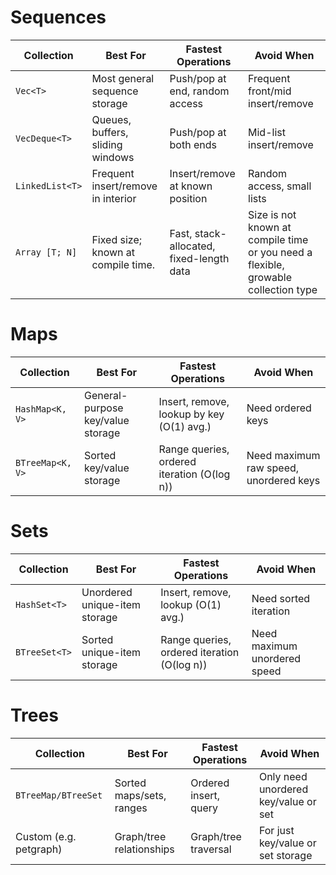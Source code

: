 
# Sequences
| Collection      | Best For                           | Fastest Operations                       | Avoid When                                                                         |
|-----------------|------------------------------------|------------------------------------------|------------------------------------------------------------------------------------|
| `Vec<T>`        | Most general sequence storage      | Push/pop at end, random access           | Frequent front/mid insert/remove                                                   |
| `VecDeque<T>`   | Queues, buffers, sliding windows   | Push/pop at both ends                    | Mid-list insert/remove                                                             |
| `LinkedList<T>` | Frequent insert/remove in interior | Insert/remove at known position          | Random access, small lists                                                         |
 | `Array [T; N]`  | Fixed size; known at compile time. | Fast, stack-allocated, fixed-length data | Size is not known at compile time or you need a flexible, growable collection type |


# Maps
| Collection        | Best For                              | Fastest Operations                            | Avoid When                              |
|-------------------|---------------------------------------|-----------------------------------------------|-----------------------------------------|
| `HashMap<K, V>`   | General-purpose key/value storage     | Insert, remove, lookup by key (O(1) avg.)     | Need ordered keys                       |
| `BTreeMap<K, V>`  | Sorted key/value storage              | Range queries, ordered iteration (O(log n))   | Need maximum raw speed, unordered keys  |

# Sets
| Collection        | Best For                              | Fastest Operations                            | Avoid When                              |
|-------------------|---------------------------------------|-----------------------------------------------|-----------------------------------------|
| `HashSet<T>`      | Unordered unique-item storage         | Insert, remove, lookup (O(1) avg.)            | Need sorted iteration                   |
| `BTreeSet<T>`     | Sorted unique-item storage            | Range queries, ordered iteration (O(log n))   | Need maximum unordered speed            |

# Trees
| Collection            | Best For                   | Fastest Operations           | Avoid When                              |
|-----------------------|---------------------------|-----------------------------|-----------------------------------------|
| `BTreeMap/BTreeSet`   | Sorted maps/sets, ranges   | Ordered insert, query        | Only need unordered key/value or set    |
| Custom (e.g. petgraph)| Graph/tree relationships   | Graph/tree traversal         | For just key/value or set storage       |

